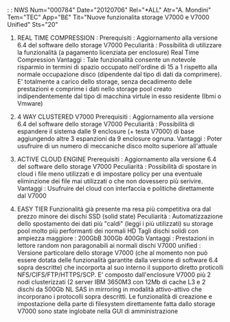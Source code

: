  :  : NWS Num="000784" Date="20120706" Rel="\*ALL" Atr="A. Mondini" Tem="TEC" App="B£" Tit="Nuove funzionalita storage V7000                  e V7000 Unified" Sts="20"
1) REAL TIME COMPRESSION : 
Prerequisiti :  Aggiornamento alla versione 6.4 del software dello storage V7000 Peculiarità :   Possibilità di utilizzare la funzionalità (a pagamento licenziata per enclosure) Real Time Compression
Vantaggi :  Tale funzionalità consente un notevole risparmio in termini di spazio occupato nell'ordine
di 15 a 1 rispetto alla normale occupazione disco (dipendente dal tipo di dati da comprimere).
E' totalmente a carico dello storage, senza decadimento delle prestazioni e comprime i dati nello storage pool creato indipendentemente dal tipo di macchina virtule in esso residente (Ibmi o Vmware)

2) 4 WAY CLUSTERED V7000
Prerequisiti :  Aggiornamento alla versione 6.4 del software dello storage V7000 Peculiarità :   Possibilità di espandere il sistema dalle 9 enclosure (+ testa V7000) di base aggiungendo altre 3 espanzioni da 9 enclosure ognuna.
Vantaggi :  Poter usufruire di un numero di meccaniche disco molto superiore all'attuale 
3) ACTIVE CLOUD ENGINE
Prerequisiti :  Aggiornamento alla versione 6.4 del software dello storage V7000 Peculiarità :   Possibilità di spostare in cloud i file meno utilizzati e di impostare policy per una eventuale eliminzione dei file mai utilizzati o che non dovessero più serivire.
Vantaggi :  Usufruire del cloud con interfaccia e politiche direttamente dal V7000 
4) EASY TIER
Funzionalità già presente ma resa più competitiva ora dal prezzo minore dei dischi SSD (solid state)
Peculiarità :   Automatizzazione dello spostamento dei dati più "caldi" (leggi i più utilizzati) su storage pool molto più performanti dei normali HD
Tagli dischi solidi con ampiezza maggiore : 
200GbB
300Gb
400Gb
Vantaggi :  Prestazioni in lettore random non paragonabili ai normali dischi V7000 unified : 
Versione particolare dello storage V7000 (che al momento non può essere dotata delle funzionalità garantite dalla versione di software 6.4 sopra descritte) che incorporta al suo interno il supporto
diretto proticolli NFS/CIFS/FTP/HTTPS/SCP.
E' composto dall'enclosure V7000 più 2 nodi clusterizzati (2 server IBM 3650M3 con 12Mb di cache L3
e 2 dischi da 500Gb NL SAS in mirroring in modalità attivo-attivo che incorporano i protocolli sopra
descritti.
Le funzionalità di creazione e impostazione della parte di filesystem direttamente fatta dallo storage V7000 sono state inglobate nella GUI di amministrazione
